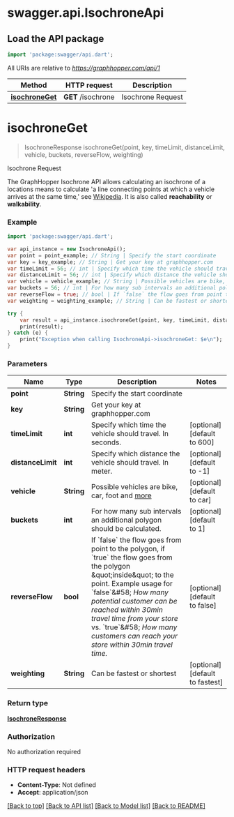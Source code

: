 # swagger.api.IsochroneApi

## Load the API package
```dart
import 'package:swagger/api.dart';
```

All URIs are relative to *https://graphhopper.com/api/1*

Method | HTTP request | Description
------------- | ------------- | -------------
[**isochroneGet**](IsochroneApi.md#isochroneGet) | **GET** /isochrone | Isochrone Request


# **isochroneGet**
> IsochroneResponse isochroneGet(point, key, timeLimit, distanceLimit, vehicle, buckets, reverseFlow, weighting)

Isochrone Request

The GraphHopper Isochrone API allows calculating an isochrone of a locations means to calculate 'a line connecting points at which a vehicle arrives at the same time,' see [Wikipedia](http://en.wikipedia.org/wiki/Isochrone_map). It is also called **reachability** or **walkability**. 

### Example 
```dart
import 'package:swagger/api.dart';

var api_instance = new IsochroneApi();
var point = point_example; // String | Specify the start coordinate
var key = key_example; // String | Get your key at graphhopper.com
var timeLimit = 56; // int | Specify which time the vehicle should travel. In seconds.
var distanceLimit = 56; // int | Specify which distance the vehicle should travel. In meter.
var vehicle = vehicle_example; // String | Possible vehicles are bike, car, foot and [more](https://graphhopper.com/api/1/docs/supported-vehicle-profiles/)
var buckets = 56; // int | For how many sub intervals an additional polygon should be calculated.
var reverseFlow = true; // bool | If `false` the flow goes from point to the polygon, if `true` the flow goes from the polygon \"inside\" to the point. Example usage for `false`&#58; *How many potential customer can be reached within 30min travel time from your store* vs. `true`&#58; *How many customers can reach your store within 30min travel time.*
var weighting = weighting_example; // String | Can be fastest or shortest

try { 
    var result = api_instance.isochroneGet(point, key, timeLimit, distanceLimit, vehicle, buckets, reverseFlow, weighting);
    print(result);
} catch (e) {
    print("Exception when calling IsochroneApi->isochroneGet: $e\n");
}
```

### Parameters

Name | Type | Description  | Notes
------------- | ------------- | ------------- | -------------
 **point** | **String**| Specify the start coordinate | 
 **key** | **String**| Get your key at graphhopper.com | 
 **timeLimit** | **int**| Specify which time the vehicle should travel. In seconds. | [optional] [default to 600]
 **distanceLimit** | **int**| Specify which distance the vehicle should travel. In meter. | [optional] [default to -1]
 **vehicle** | **String**| Possible vehicles are bike, car, foot and [more](https://graphhopper.com/api/1/docs/supported-vehicle-profiles/) | [optional] [default to car]
 **buckets** | **int**| For how many sub intervals an additional polygon should be calculated. | [optional] [default to 1]
 **reverseFlow** | **bool**| If &#x60;false&#x60; the flow goes from point to the polygon, if &#x60;true&#x60; the flow goes from the polygon \&quot;inside\&quot; to the point. Example usage for &#x60;false&#x60;&amp;#58; *How many potential customer can be reached within 30min travel time from your store* vs. &#x60;true&#x60;&amp;#58; *How many customers can reach your store within 30min travel time.* | [optional] [default to false]
 **weighting** | **String**| Can be fastest or shortest | [optional] [default to fastest]

### Return type

[**IsochroneResponse**](IsochroneResponse.md)

### Authorization

No authorization required

### HTTP request headers

 - **Content-Type**: Not defined
 - **Accept**: application/json

[[Back to top]](#) [[Back to API list]](../README.md#documentation-for-api-endpoints) [[Back to Model list]](../README.md#documentation-for-models) [[Back to README]](../README.md)

